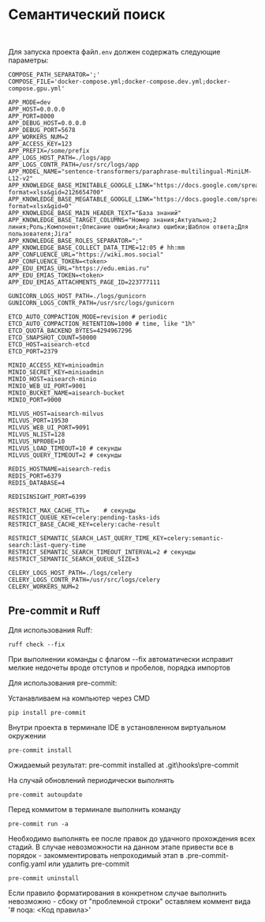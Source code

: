 # Семантический поиск

<p>
    <a href="https://fastapi.tiangolo.com"><img alt="" src="https://img.shields.io/badge/FastAPI-009688.svg?style=flat&logo=FastAPI&logoColor=white"></a>
    <a href="https://milvus.io/"><img alt="" src="https://img.shields.io/badge/Milvus-00B7EB"></a>
    <a href="https://github.com/astral-sh/ruff"><img alt="" src="https://img.shields.io/endpoint?url=https://raw.githubusercontent.com/astral-sh/ruff/main/assets/badge/v2.json"></a>
    <a href="https://github.com/reagento/dishka"><img alt="" src="https://img.shields.io/badge/DI-dishka-red"></a>
    <a href="https://pypi.org/project/pytest/"><img alt="" src="https://img.shields.io/badge/Pytest-green?logo=pytest"></a>
    <a href="https://github.com/psf/black"><img alt="" src="https://img.shields.io/badge/code%20style-black-000000.svg"></a>
</p>

Для запуска проекта файл`.env` должен содержать следующие параметры:

    COMPOSE_PATH_SEPARATOR=';'
    COMPOSE_FILE='docker-compose.yml;docker-compose.dev.yml;docker-compose.gpu.yml'

    APP_MODE=dev
    APP_HOST=0.0.0.0
    APP_PORT=8000
    APP_DEBUG_HOST=0.0.0.0
    APP_DEBUG_PORT=5678
    APP_WORKERS_NUM=2
    APP_ACCESS_KEY=123
    APP_PREFIX=/some/prefix
    APP_LOGS_HOST_PATH=./logs/app
    APP_LOGS_CONTR_PATH=/usr/src/logs/app
    APP_MODEL_NAME="sentence-transformers/paraphrase-multilingual-MiniLM-L12-v2"
    APP_KNOWLEDGE_BASE_MINITABLE_GOOGLE_LINK="https://docs.google.com/spreadsheets/d/13b7OQQW4galeI2tZc1XI43jzNch3gqwqP9HD0ofHoww/export?format=xlsx&gid=2126654700"
    APP_KNOWLEDGE_BASE_MEGATABLE_GOOGLE_LINK="https://docs.google.com/spreadsheets/d/1yYgNQG__nw7GYIvbPRqDxygsf747KeXgp1f9Q3sjaCg/export?format=xlsx&gid=0"
    APP_KNOWLEDGE_BASE_MAIN_HEADER_TEXT="База знаний"
    APP_KNOWLEDGE_BASE_TARGET_COLUMNS="Номер знания;Актуально;2 линия;Роль;Компонент;Описание ошибки;Анализ ошибки;Шаблон ответа;Для пользователя;Jira"
    APP_KNOWLEDGE_BASE_ROLES_SEPARATOR=";"
    APP_KNOWLEDGE_BASE_COLLECT_DATA_TIME=12:05 # hh:mm
    APP_CONFLUENCE_URL="https://wiki.mos.social"
    APP_CONFLUENCE_TOKEN=<token>
    APP_EDU_EMIAS_URL="https://edu.emias.ru"
    APP_EDU_EMIAS_TOKEN=<token>
    APP_EDU_EMIAS_ATTACHMENTS_PAGE_ID=223777111

    GUNICORN_LOGS_HOST_PATH=./logs/gunicorn
    GUNICORN_LOGS_CONTR_PATH=/usr/src/logs/gunicorn

    ETCD_AUTO_COMPACTION_MODE=revision # periodic
    ETCD_AUTO_COMPACTION_RETENTION=1000 # time, like "1h"
    ETCD_QUOTA_BACKEND_BYTES=4294967296
    ETCD_SNAPSHOT_COUNT=50000
    ETCD_HOST=aisearch-etcd
    ETCD_PORT=2379

    MINIO_ACCESS_KEY=minioadmin
    MINIO_SECRET_KEY=minioadmin
    MINIO_HOST=aisearch-minio
    MINIO_WEB_UI_PORT=9001
    MINIO_BUCKET_NAME=aisearch-bucket
    MINIO_PORT=9000

    MILVUS_HOST=aisearch-milvus
    MILVUS_PORT=19530
    MILVUS_WEB_UI_PORT=9091
    MILVUS_NLIST=128
    MILVUS_NPROBE=10
    MILVUS_LOAD_TIMEOUT=10 # секунды
    MILVUS_QUERY_TIMEOUT=2 # секунды

    REDIS_HOSTNAME=aisearch-redis
    REDIS_PORT=6379
    REDIS_DATABASE=4

    REDISINSIGHT_PORT=6399

    RESTRICT_MAX_CACHE_TTL=    # секунды
    RESTRICT_QUEUE_KEY=celery:pending-tasks-ids
    RESTRICT_BASE_CACHE_KEY=celery:cache-result

    RESTRICT_SEMANTIC_SEARCH_LAST_QUERY_TIME_KEY=celery:semantic-search:last-query-time
    RESTRICT_SEMANTIC_SEARCH_TIMEOUT_INTERVAL=2 # секунды
    RESTRICT_SEMANTIC_SEARCH_QUEUE_SIZE=3

    CELERY_LOGS_HOST_PATH=./logs/celery
    CELERY_LOGS_CONTR_PATH=/usr/src/logs/celery
    CELERY_WORKERS_NUM=2

##  Pre-commit и Ruff

Для использования Ruff:

    ruff check --fix

При выполнении команды с флагом --fix автоматически исправит мелкие недочеты вроде отступов и пробелов, порядка импортов

Для использования pre-commit:

Устанавливаем на компьютер через CMD

    pip install pre-commit

Внутри проекта в терминале IDE в установленном виртуальном окружении

    pre-commit install

Ожидаемый результат: pre-commit installed at .git\hooks\pre-commit

На случай обновлений периодически выполнять

    pre-commit autoupdate

Перед коммитом в терминале выполнить команду

    pre-commit run -a

Необходимо выполнять ее после правок до удачного прохождения всех стадий.
В случае невозможности на данном этапе привести все в порядок - закомментировать непроходимый этап в .pre-commit-config.yaml или удалить pre-commit

    pre-commit uninstall

Если правило форматирования в конкретном случае выполнить невозможно - сбоку от "проблемной строки" оставляем коммент вида '# noqa: <Код правила>'
